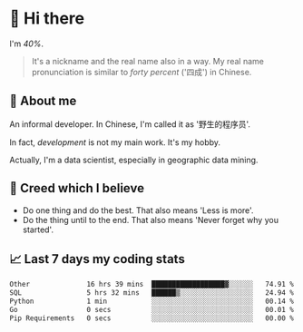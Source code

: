# 👋 Hi there

I'm *40%*.

> It's a nickname and the real name also in a way.
> My real name pronunciation is similar to *forty percent* ('四成') in Chinese.

## :speech_balloon: About me

An informal developer. In Chinese, I'm called it as '野生的程序员'.

In fact, _development_ is not my main work. It's my hobby.

Actually, I'm a data scientist, especially in geographic data mining.

## :see_no_evil: Creed which I believe

- Do one thing and do the best. That also means 'Less is more'.
- Do the thing until to the end. That also means 'Never forget why you started'.

## :chart_with_upwards_trend: Last 7 days my coding stats

<!--START_SECTION:waka-->

```txt
Other              16 hrs 39 mins  ██████████████████▓░░░░░░   74.91 %
SQL                5 hrs 32 mins   ██████▒░░░░░░░░░░░░░░░░░░   24.94 %
Python             1 min           ░░░░░░░░░░░░░░░░░░░░░░░░░   00.14 %
Go                 0 secs          ░░░░░░░░░░░░░░░░░░░░░░░░░   00.01 %
Pip Requirements   0 secs          ░░░░░░░░░░░░░░░░░░░░░░░░░   00.00 %
```

<!--END_SECTION:waka-->
